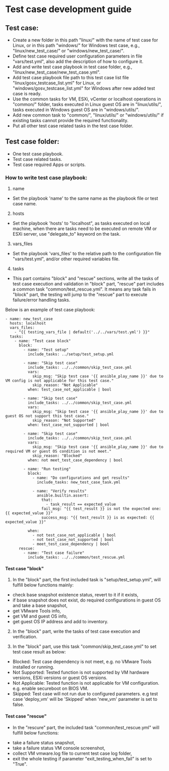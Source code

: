 # Test case development guide

## Test case:
- Create a new folder in this path "linux/" with the name of test case for Linux, or in this path "windows/" for Windows test case, e.g., "linux/new_test_case/" or "windows/new_test_case/".
- Define test case required user configuration parameters in file "vars/test.yml", also add the description of how to configure it.
- Add and write test case playbook in test case folder, e.g., "linux/new_test_case/new_test_case.yml". 
- Add test case playbook file path to this test case list file "linux/gosv_testcase_list.yml" for Linux, or "windows/gosv_testcase_list.yml" for Windows after new added test case is ready.
- Use the common tasks for VM, ESXi, vCenter or localhost operations in "common/" folder, tasks executed in Linux guest OS are in "linux/utils/", tasks executed in Windows guest OS are in "windows/utils/".
- Add new common task to "common/", "linux/utils/" or "windows/utils/" if existing tasks cannot provide the required functionality.
- Put all other test case related tasks in the test case folder.

## Test case folder:
- One test case playbook.
- Test case related tasks.
- Test case required Apps or scripts.

### How to write test case playbook:
1. name
- Set the playbook 'name' to the same name as the playbook file or test case name.
2. hosts
- Set the playbook 'hosts' to "localhost", as tasks executed on local machine, when there are tasks need to be executed on remote VM or ESXi server, use "delegate_to" keyword on the task.
3. vars_files
- Set the playbook 'vars_files' to the relative path to the configuration file "vars/test.yml", and/or other required variables file.
4. tasks
- This part contains "block" and "rescue" sections, write all the tasks of test case execution and validation in "block" part, "rescue" part includes a common task "common/test_rescue.yml". It means any task fails in "block" part, the testing will jump to the "rescue" part to execute failure/error handling tasks.

Below is an example of test case playbook:
```
- name: new_test_case
  hosts: localhost
  vars_files:
    - "{{ testing_vars_file | default('../../vars/test.yml') }}"
  tasks:
    - name: "Test case block"
      block:
        - name: "Test setup"
          include_tasks: ../setup/test_setup.yml

        - name: "Skip test case"
          include_tasks: ../../common/skip_test_case.yml
          vars:
            skip_msg: "Skip test case '{{ ansible_play_name }}' due to VM config is not applicable for this test case."
            skip_reason: "Not Applicable"
          when: test_case_not_applicable | bool

        - name: "Skip test case"
          include_tasks: ../../common/skip_test_case.yml
          vars:
            skip_msg: "Skip test case '{{ ansible_play_name }}' due to guest OS not support this test case."
            skip_reason: "Not Supported"
          when: test_case_not_supported | bool

        - name: "Skip test case"
          include_tasks: ../../common/skip_test_case.yml
          vars:
            skip_msg: "Skip test case '{{ ansible_play_name }}' due to required VM or guest OS condition is not meet."
            skip_reason: "Blocked"
          when: not meet_test_case_dependency | bool

        - name: "Run testing"
          block:
            - name: "Do configurations and get results"
              include_tasks: new_test_case_task.yml
            
            - name: "Verify results"
              ansible.builtin.assert:
                that:
                  - task_result == expected_value
                fail_msg: "{{ test_result }} is not the expected one: {{ expected_value }}"
                success_msg: "{{ test_result }} is as expected: {{ expected_value }}"

          when:
            - not test_case_not_applicable | bool
            - not test_case_not_supported | bool
            - meet_test_case_dependency | bool
      rescue:
        - name: "Test case failure"
          include_tasks: ../../common/test_rescue.yml
```

#### Test case "block"
1. In the "block" part, the first included task is "setup/test_setup.yml", will fulfill below functions mainly:
* check base snapshot existence status, revert to it if it exists,
* if base snapshot does not exist, do required configurations in guest OS and take a base snapshot,
* get VMware Tools info,
* get VM and guest OS info,
* get guest OS IP address and add to inventory.

2. In the "block" part, write the tasks of test case execution and verification.

3. In the "block" part, use this task "common/skip_test_case.yml" to set test case result as below:
* Blocked: Test case dependency is not meet, e.g. no VMware Tools installed or running.
* Not Supported: Tested function is not supported by VM hardware versions, ESXi versions or guest OS versions.
* Not Applicable: Tested function is not applicable for VM configuration. e.g. enable secureboot on BIOS VM.
* Skipped: Test case will not run due to configured parameters. e.g test case 'deploy_vm' will be 'Skipped' when 'new_vm' parameter is set to false.

#### Test case "rescue"
- In the "rescure" part, the included task "common/test_rescue.yml" will fulfill below functions:
* take a failure status snapshot,
* take a failure status VM console screenshot,
* collect VM vmware.log file to current test case log folder,
* exit the whole testing if parameter "exit_testing_when_fail" is set to "True".
